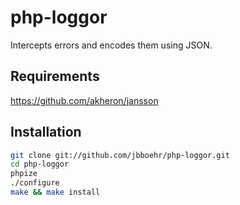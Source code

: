 php-loggor
==========

Intercepts errors and encodes them using JSON.

Requirements
--------------------------------------------------------------------------------

https://github.com/akheron/jansson


Installation
--------------------------------------------------------------------------------

```bash
git clone git://github.com/jbboehr/php-loggor.git
cd php-loggor
phpize
./configure
make && make install
```

